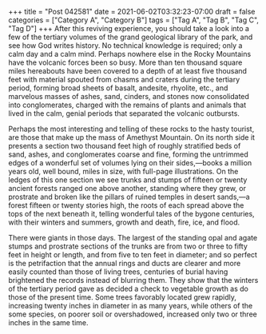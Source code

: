 +++
title = "Post 042581"
date = 2021-06-02T03:32:23-07:00
draft = false
categories = ["Category A", "Category B"]
tags = ["Tag A", "Tag B", "Tag C", "Tag D"]
+++
After this reviving experience, you should take a look into a few of the tertiary volumes of the grand geological library of the park, and see how God writes history. No technical knowledge is required; only a calm day and a calm mind. Perhaps nowhere else in the Rocky Mountains have the volcanic forces been so busy. More than ten thousand square miles hereabouts have been covered to a depth of at least five thousand feet with material spouted from chasms and craters during the tertiary period, forming broad sheets of basalt, andesite, rhyolite, etc., and marvelous masses of ashes, sand, cinders, and stones now consolidated into conglomerates, charged with the remains of plants and animals that lived in the calm, genial periods that separated the volcanic outbursts.

Perhaps the most interesting and telling of these rocks to the hasty tourist, are those that make up the mass of Amethyst Mountain. On its north side it presents a section two thousand feet high of roughly stratified beds of sand, ashes, and conglomerates coarse and fine, forming the untrimmed edges of a wonderful set of volumes lying on their sides,—books a million years old, well bound, miles in size, with full-page illustrations. On the ledges of this one section we see trunks and stumps of fifteen or twenty ancient forests ranged one above another, standing where they grew, or prostrate and broken like the pillars of ruined temples in desert sands,—a forest fifteen or twenty stories high, the roots of each spread above the tops of the next beneath it, telling wonderful tales of the bygone centuries, with their winters and summers, growth and death, fire, ice, and flood.

There were giants in those days. The largest of the standing opal and agate stumps and prostrate sections of the trunks are from two or three to fifty feet in height or length, and from five to ten feet in diameter; and so perfect is the petrifaction that the annual rings and ducts are clearer and more easily counted than those of living trees, centuries of burial having brightened the records instead of blurring them. They show that the winters of the tertiary period gave as decided a check to vegetable growth as do those of the present time. Some trees favorably located grew rapidly, increasing twenty inches in diameter in as many years, while others of the some species, on poorer soil or overshadowed, increased only two or three inches in the same time.
